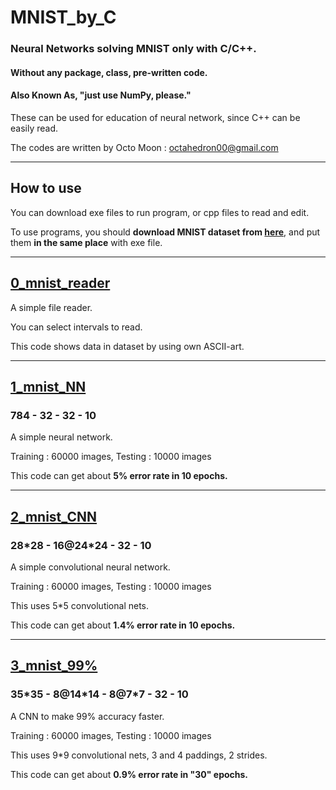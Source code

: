 # MNIST_by_C

### Neural Networks solving MNIST only with C/C++.

#### Without any package, class, pre-written code.

#### Also Known As, "just use NumPy, please."

These can be used for education of neural network, since C++ can be easily read.

The codes are written by Octo Moon : <octahedron00@gmail.com>

---

## How to use

You can download exe files to run program, or cpp files to read and edit.

To use programs, you should **download MNIST dataset from [here](http://yann.lecun.com/exdb/mnist/)**, and put them **in the same place** with exe file.

---

## [0_mnist_reader](0_mnist_reader/)

A simple file reader.

You can select intervals to read.

This code shows data in dataset by using own ASCII-art.

---

## [1_mnist_NN](1_mnist_NN/)

### 784 - 32 - 32 - 10

A simple neural network.

Training : 60000 images, Testing : 10000 images 

This code can get about **5% error rate in 10 epochs.**

---

## [2_mnist_CNN](2_mnist_CNN/)

### 28\*28 - 16@24\*24 - 32 - 10

A simple convolutional neural network.

Training : 60000 images, Testing : 10000 images 

This uses 5\*5 convolutional nets.

This code can get about **1.4% error rate in 10 epochs.**

---

## [3_mnist_99%](3_mnist_99%/)

### 35\*35 - 8@14\*14 - 8@7\*7 - 32 - 10

A CNN to make 99% accuracy faster.

Training : 60000 images, Testing : 10000 images 

This uses 9\*9 convolutional nets, 3 and 4 paddings, 2 strides.

This code can get about **0.9% error rate in "30" epochs.**
